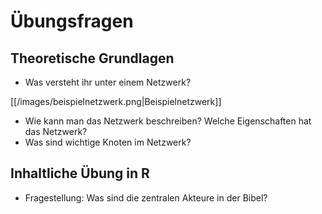 # Übungsfragen 

## Theoretische Grundlagen
- Was versteht ihr unter einem Netzwerk?

[[/images/beispielnetzwerk.png|Beispielnetzwerk]]

- Wie kann man das Netzwerk beschreiben? Welche Eigenschaften hat das Netzwerk? 
- Was sind wichtige Knoten im Netzwerk?


## Inhaltliche Übung in R
- Fragestellung: Was sind die zentralen Akteure in der Bibel?
